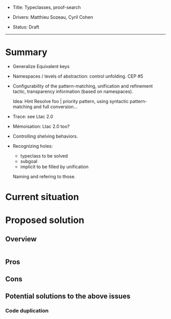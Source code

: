 - Title: Typeclasses, proof-search

- Drivers: Matthieu Sozeau, Cyril Cohen

- Status: Draft

----

# Summary

- Generalize Equivalent keys
- Namespaces / levels of abstraction: control unfolding. CEP #5
- Configurability of the pattern-matching, unification and refinement
  tactic, transparency information (based on namespaces).
  
  Idea: Hint Resolve foo | priority pattern, using syntactic
  pattern-matching and full conversion...

- Trace: see Ltac 2.0
- Mémoisation: Ltac 2.0 too?

- Controlling shelving behaviors.

- Recognizing holes: 
  * typeclass to be solved
  * subgoal
  * implicit to be filled by unification
  
  Naming and refering to those.


# Current situation

# Proposed solution

## Overview

```ocaml
```

## Pros

## Cons


## Potential solutions to the above issues

### Code duplication
